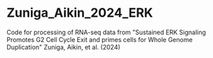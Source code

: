 # Zuniga_Aikin_2024_ERK
Code for processing of RNA-seq data from "Sustained ERK Signaling Promotes G2 Cell Cycle Exit and primes cells for Whole Genome Duplication" Zuniga, Aikin, et al. (2024)
